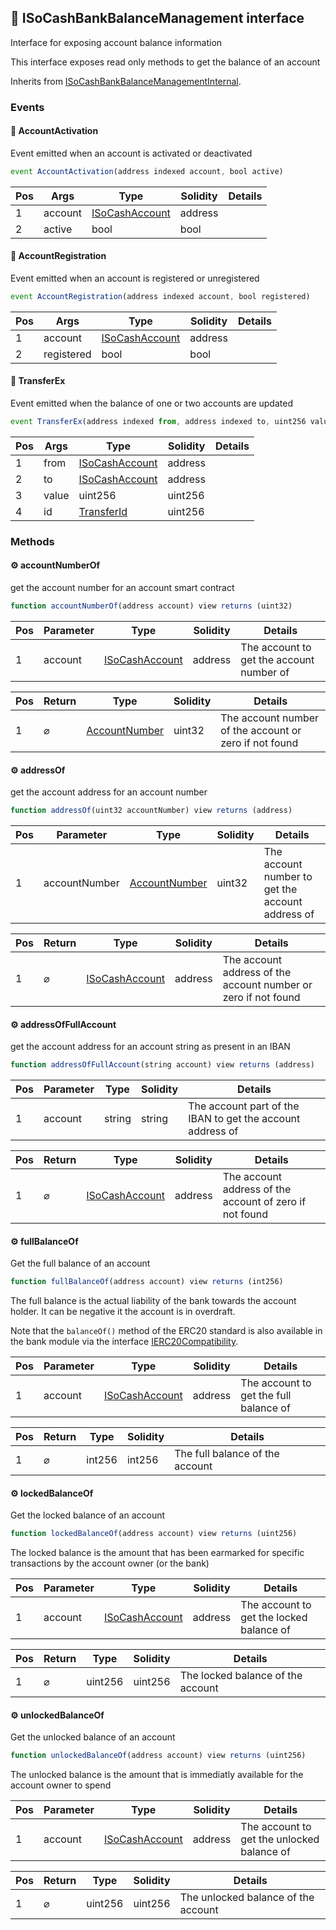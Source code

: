 ## 📜 ISoCashBankBalanceManagement interface 

Interface for exposing account balance information

This interface exposes read only methods to get the balance of an account 

Inherits from [ISoCashBankBalanceManagementInternal](./api-ISoCashBankBalanceManagementInternal).

### Events

#### 📢 __AccountActivation__
Event emitted when an account is activated or deactivated

```js
event AccountActivation(address indexed account, bool active)
```
| Pos | Args | Type | Solidity | Details |
| --- | --- | --- | --- | --- |
|1 | account | [ISoCashAccount](./api-t-ISoCashAccount.md) | address |  |
|2 | active | bool | bool |  |


#### 📢 __AccountRegistration__
Event emitted when an account is registered or unregistered

```js
event AccountRegistration(address indexed account, bool registered)
```
| Pos | Args | Type | Solidity | Details |
| --- | --- | --- | --- | --- |
|1 | account | [ISoCashAccount](./api-t-ISoCashAccount.md) | address |  |
|2 | registered | bool | bool |  |


#### 📢 __TransferEx__
Event emitted when the balance of one or two accounts are updated

```js
event TransferEx(address indexed from, address indexed to, uint256 value, uint256 indexed id)
```
| Pos | Args | Type | Solidity | Details |
| --- | --- | --- | --- | --- |
|1 | from | [ISoCashAccount](./api-t-ISoCashAccount.md) | address |  |
|2 | to | [ISoCashAccount](./api-t-ISoCashAccount.md) | address |  |
|3 | value | uint256 | uint256 |  |
|4 | id | [TransferId](./api-t-TransferId.md) | uint256 |  |


### Methods

#### ⚙️ __accountNumberOf__
get the account number for an account smart contract

```js
function accountNumberOf(address account) view returns (uint32)
```
| Pos | Parameter | Type | Solidity | Details |
| --- | --- | --- | --- | --- |
|1 | account | [ISoCashAccount](./api-t-ISoCashAccount.md) | address | The account to get the account number of |


| Pos | Return | Type | Solidity | Details |
| --- | --- | --- | --- | --- |
|1 | ⌀ | [AccountNumber](./api-t-AccountNumber.md) | uint32 | The account number of the account or zero if not found |


#### ⚙️ __addressOf__
get the account address for an account number

```js
function addressOf(uint32 accountNumber) view returns (address)
```
| Pos | Parameter | Type | Solidity | Details |
| --- | --- | --- | --- | --- |
|1 | accountNumber | [AccountNumber](./api-t-AccountNumber.md) | uint32 | The account number to get the account address of |


| Pos | Return | Type | Solidity | Details |
| --- | --- | --- | --- | --- |
|1 | ⌀ | [ISoCashAccount](./api-t-ISoCashAccount.md) | address | The account address of the account number or zero if not found |


#### ⚙️ __addressOfFullAccount__
get the account address for an account string as present in an IBAN

```js
function addressOfFullAccount(string account) view returns (address)
```
| Pos | Parameter | Type | Solidity | Details |
| --- | --- | --- | --- | --- |
|1 | account | string | string | The account part of the IBAN to get the account address of |


| Pos | Return | Type | Solidity | Details |
| --- | --- | --- | --- | --- |
|1 | ⌀ | [ISoCashAccount](./api-t-ISoCashAccount.md) | address | The account address of the account of zero if not found |


#### ⚙️ __fullBalanceOf__
Get the full balance of an account

```js
function fullBalanceOf(address account) view returns (int256)
```
The full balance is the actual liability of the bank towards the account holder. It can be negative it the account is in overdraft. 

Note that the `balanceOf()` method of the ERC20 standard is also available in the bank module via the interface [IERC20Compatibility](./api-IERC20Compatibility).

| Pos | Parameter | Type | Solidity | Details |
| --- | --- | --- | --- | --- |
|1 | account | [ISoCashAccount](./api-t-ISoCashAccount.md) | address | The account to get the full balance of |


| Pos | Return | Type | Solidity | Details |
| --- | --- | --- | --- | --- |
|1 | ⌀ | int256 | int256 | The full balance of the account |


#### ⚙️ __lockedBalanceOf__
Get the locked balance of an account

```js
function lockedBalanceOf(address account) view returns (uint256)
```
The locked balance is the amount that has been earmarked for specific transactions by the account owner (or the bank)

| Pos | Parameter | Type | Solidity | Details |
| --- | --- | --- | --- | --- |
|1 | account | [ISoCashAccount](./api-t-ISoCashAccount.md) | address | The account to get the locked balance of |


| Pos | Return | Type | Solidity | Details |
| --- | --- | --- | --- | --- |
|1 | ⌀ | uint256 | uint256 | The locked balance of the account |


#### ⚙️ __unlockedBalanceOf__
Get the unlocked balance of an account

```js
function unlockedBalanceOf(address account) view returns (uint256)
```
The unlocked balance is the amount that is immediatly available for the account owner to spend

| Pos | Parameter | Type | Solidity | Details |
| --- | --- | --- | --- | --- |
|1 | account | [ISoCashAccount](./api-t-ISoCashAccount.md) | address | The account to get the unlocked balance of |


| Pos | Return | Type | Solidity | Details |
| --- | --- | --- | --- | --- |
|1 | ⌀ | uint256 | uint256 | The unlocked balance of the account |


